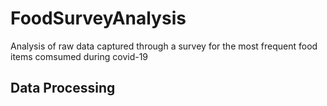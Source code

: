 # FoodSurveyAnalysis
Analysis of raw data captured through a survey for the most frequent food items comsumed during covid-19

## Data Processing
